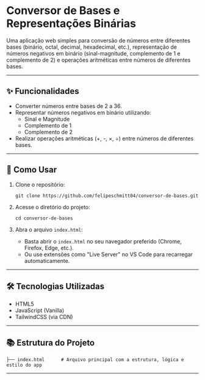 # Conversor de Bases e Representações Binárias

Uma aplicação web simples para conversão de números entre diferentes bases (binário, octal, decimal, hexadecimal, etc.), representação de números negativos em binário (sinal-magnitude, complemento de 1 e complemento de 2) e operações aritméticas entre números de diferentes bases.

---

## ✨ Funcionalidades

- Converter números entre bases de 2 a 36.
- Representar números negativos em binário utilizando:
  - Sinal e Magnitude
  - Complemento de 1
  - Complemento de 2
- Realizar operações aritméticas (+, -, ×, ÷) entre números de diferentes bases.

---

## 🚀 Como Usar

1. Clone o repositório:
   ```
   git clone https://github.com/felipeschmitt04/conversor-de-bases.git
   ```

2. Acesse o diretório do projeto:
   ```
   cd conversor-de-bases
   ```

3. Abra o arquivo `index.html`:
   - Basta abrir o `index.html` no seu navegador preferido (Chrome, Firefox, Edge, etc.).
   - Ou use extensões como "Live Server" no VS Code para recarregar automaticamente.

---

## 🛠️ Tecnologias Utilizadas

- HTML5
- JavaScript (Vanilla)
- TailwindCSS (via CDN)

---

## 📚 Estrutura do Projeto

```
├── index.html      # Arquivo principal com a estrutura, lógica e estilo do app
```

---

